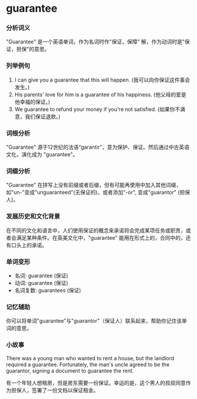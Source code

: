 # guarantee

### 分析词义

  

"Guarantee" 是一个英语单词，作为名词时作"保证，保障" 解，作为动词时是"保证，担保"的意思。

  

### 列举例句

  

1.  I can give you a guarantee that this will happen. (我可以向你保证这件事会发生。)
2.  His parents' love for him is a guarantee of his happiness. (他父母的爱是他幸福的保证。)
3.  We guarantee to refund your money if you're not satisfied. (如果你不满意，我们保证退款。)

  

### 词根分析

  

"Guarantee" 源于12世纪的法语“garantir”，意为保护、保证。然后通过中古英语文化，演化成为 "guarantee"。

  

### 词缀分析

  

"Guarantee" 在拼写上没有前缀或者后缀，但有可能再使用中加入其他词缀， 如"un-"变成"unguaranteed"(无保证的)，或者添加"-or", 变成"guarantor" (担保人)。

  

### 发展历史和文化背景

  

在不同的文化和语言中，人们使用保证的概念来承诺将会完成某项任务或职责，或者会满足某种条件。在英美文化中，"guarantee" 能用在形式上的，合同中的，还有口头上的承诺。

  

### 单词变形

  

*   名词: guarantee (保证)
*   动词: guarantee (保证)
*   名词复数: guarantees (保证)

  

### 记忆辅助

  

你可以将单词"guarantee"与"guarantor"（保证人）联系起来，帮助你记住该单词的意思。

  

### 小故事

  

There was a young man who wanted to rent a house, but the landlord required a guarantee. Fortunately, the man's uncle agreed to be the guarantor, signing a document to guarantee the rent.

  

有一个年轻人想租房，但是房东需要一份保证。幸运的是，这个男人的叔叔同意作为担保人，签署了一份文档以保证租金。
